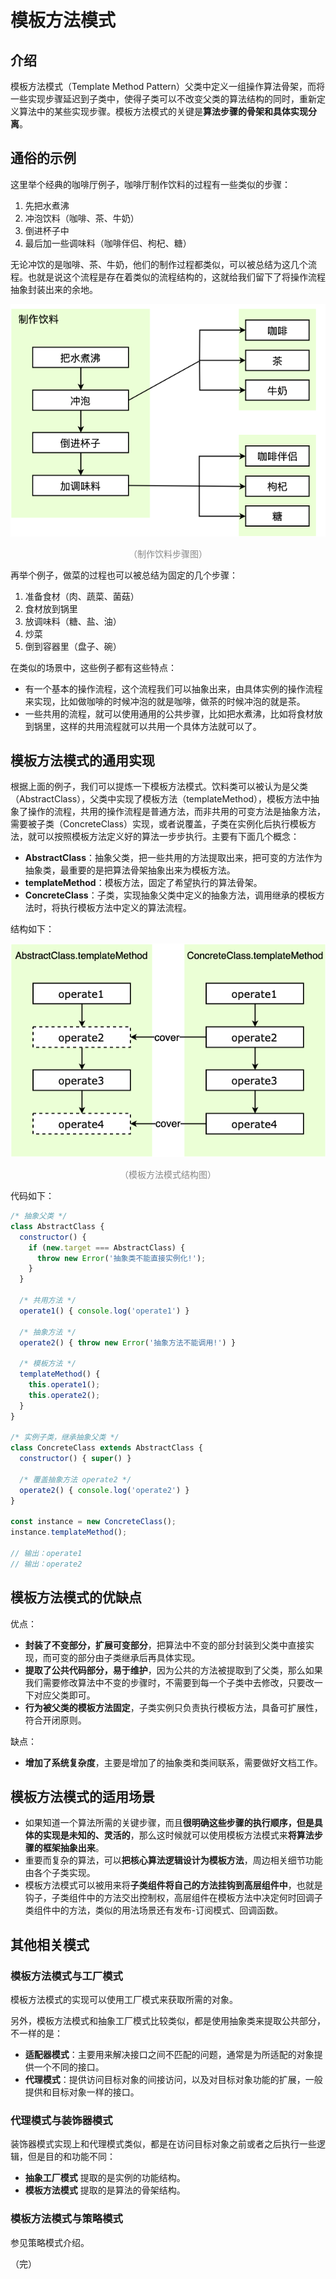 # 模板方法模式

## 介绍

模板方法模式（Template Method Pattern）父类中定义一组操作算法骨架，而将一些实现步骤延迟到子类中，使得子类可以不改变父类的算法结构的同时，重新定义算法中的某些实现步骤。模板方法模式的关键是**算法步骤的骨架和具体实现分离**。

## 通俗的示例

这里举个经典的咖啡厅例子，咖啡厅制作饮料的过程有一些类似的步骤：

1. 先把水煮沸
2. 冲泡饮料（咖啡、茶、牛奶）
3. 倒进杯子中
4. 最后加一些调味料（咖啡伴侣、枸杞、糖）

无论冲饮的是咖啡、茶、牛奶，他们的制作过程都类似，可以被总结为这几个流程。也就是说这个流程是存在着类似的流程结构的，这就给我们留下了将操作流程抽象封装出来的余地。

<div style="text-align: center;">
  <img src="./assets/make-drinks.jpg" alt="制作饮料步骤图">
  <p style="text-align: center; color: #888;">（制作饮料步骤图）</p>
</div>

再举个例子，做菜的过程也可以被总结为固定的几个步骤：

1. 准备食材（肉、蔬菜、菌菇）
2. 食材放到锅里
3. 放调味料（糖、盐、油）
4. 炒菜
5. 倒到容器里（盘子、碗）

在类似的场景中，这些例子都有这些特点：

* 有一个基本的操作流程，这个流程我们可以抽象出来，由具体实例的操作流程来实现，比如做咖啡的时候冲泡的就是咖啡，做茶的时候冲泡的就是茶。
* 一些共用的流程，就可以使用通用的公共步骤，比如把水煮沸，比如将食材放到锅里，这样的共用流程就可以共用一个具体方法就可以了。

## 模板方法模式的通用实现

根据上面的例子，我们可以提炼一下模板方法模式。饮料类可以被认为是父类（AbstractClass），父类中实现了模板方法（templateMethod），模板方法中抽象了操作的流程，共用的操作流程是普通方法，而非共用的可变方法是抽象方法，需要被子类（ConcreteClass）实现，或者说覆盖，子类在实例化后执行模板方法，就可以按照模板方法定义好的算法一步步执行。主要有下面几个概念：

* **AbstractClass**：抽象父类，把一些共用的方法提取出来，把可变的方法作为抽象类，最重要的是把算法骨架抽象出来为模板方法。
* **templateMethod**：模板方法，固定了希望执行的算法骨架。
* **ConcreteClass**：子类，实现抽象父类中定义的抽象方法，调用继承的模板方法时，将执行模板方法中定义的算法流程。

结构如下：

<div style="text-align: center;">
  <img src="./assets/template-method-pattern.jpg" alt="模板方法模式结构图">
  <p style="text-align: center; color: #888;">（模板方法模式结构图）</p>
</div>

代码如下：

```javascript
/* 抽象父类 */
class AbstractClass {
  constructor() {
    if (new.target === AbstractClass) {
      throw new Error('抽象类不能直接实例化!');
    }
  }

  /* 共用方法 */
  operate1() { console.log('operate1') }

  /* 抽象方法 */
  operate2() { throw new Error('抽象方法不能调用!') }

  /* 模板方法 */
  templateMethod() {
    this.operate1();
    this.operate2();
  }
}

/* 实例子类，继承抽象父类 */
class ConcreteClass extends AbstractClass {
  constructor() { super() }

  /* 覆盖抽象方法 operate2 */
  operate2() { console.log('operate2') }
}

const instance = new ConcreteClass();
instance.templateMethod();

// 输出：operate1
// 输出：operate2
```

## 模板方法模式的优缺点

优点：

* **封装了不变部分，扩展可变部分**，把算法中不变的部分封装到父类中直接实现，而可变的部分由子类继承后再具体实现。
* **提取了公共代码部分，易于维护**，因为公共的方法被提取到了父类，那么如果我们需要修改算法中不变的步骤时，不需要到每一个子类中去修改，只要改一下对应父类即可。
* **行为被父类的模板方法固定**，子类实例只负责执行模板方法，具备可扩展性，符合开闭原则。

缺点：

* **增加了系统复杂度**，主要是增加了的抽象类和类间联系，需要做好文档工作。

## 模板方法模式的适用场景

* 如果知道一个算法所需的关键步骤，而且**很明确这些步骤的执行顺序，但是具体的实现是未知的、灵活的**，那么这时候就可以使用模板方法模式来**将算法步骤的框架抽象出来**。
* 重要而复杂的算法，可以**把核心算法逻辑设计为模板方法**，周边相关细节功能由各个子类实现。
* 模板方法模式可以被用来将**子类组件将自己的方法挂钩到高层组件中**，也就是钩子，子类组件中的方法交出控制权，高层组件在模板方法中决定何时回调子类组件中的方法，类似的用法场景还有发布-订阅模式、回调函数。

## 其他相关模式

### 模板方法模式与工厂模式

模板方法模式的实现可以使用工厂模式来获取所需的对象。

另外，模板方法模式和抽象工厂模式比较类似，都是使用抽象类来提取公共部分，不一样的是：

* **适配器模式**：主要用来解决接口之间不匹配的问题，通常是为所适配的对象提供一个不同的接口。
* **代理模式**：提供访问目标对象的间接访问，以及对目标对象功能的扩展，一般提供和目标对象一样的接口。

### 代理模式与装饰器模式

装饰器模式实现上和代理模式类似，都是在访问目标对象之前或者之后执行一些逻辑，但是目的和功能不同：

* **抽象工厂模式** 提取的是实例的功能结构。
* **模板方法模式** 提取的是算法的骨架结构。

### 模板方法模式与策略模式

参见策略模式介绍。

（完）
